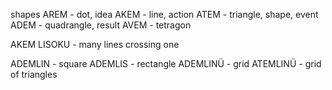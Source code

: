 shapes 
AREM - dot, idea
AKEM - line, action
ATEM - triangle, shape, event
ADEM - quadrangle, result
AVEM - tetragon 

AKEM LISOKU - many lines crossing one

ADEMLIN - square
ADEMLIS - rectangle 
ADEMLINÜ - grid
ATEMLINÜ - grid of triangles 
